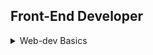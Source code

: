 ## Front-End Developer

<details>
    <summary>Web-dev Basics</summary>
    - [Projects](./Projects/Readme.md)
</details>

